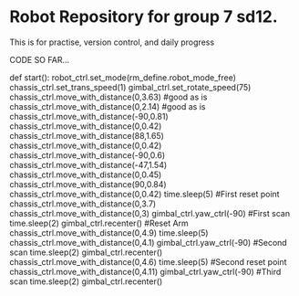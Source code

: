 # Robot Repository for group 7 sd12.
This is for practise, version control, and daily progress

CODE SO FAR...

def start():
    robot_ctrl.set_mode(rm_define.robot_mode_free)
    chassis_ctrl.set_trans_speed(1)
    gimbal_ctrl.set_rotate_speed(75)
    chassis_ctrl.move_with_distance(0,3.63) #good as is
    chassis_ctrl.move_with_distance(0,2.14) #good as is
    chassis_ctrl.move_with_distance(-90,0.81)
    chassis_ctrl.move_with_distance(0,0.42)
    chassis_ctrl.move_with_distance(88,1.65)
    chassis_ctrl.move_with_distance(0,0.42)
    chassis_ctrl.move_with_distance(-90,0.6)
    chassis_ctrl.move_with_distance(-47,1.54)
    chassis_ctrl.move_with_distance(0,0.45)
    chassis_ctrl.move_with_distance(90,0.84)
    chassis_ctrl.move_with_distance(0,0.42)
    time.sleep(5)                              #First reset point
    chassis_ctrl.move_with_distance(0,3.7)
    chassis_ctrl.move_with_distance(0,3)
    gimbal_ctrl.yaw_ctrl(-90)                   #First scan
    time.sleep(2)
    gimbal_ctrl.recenter()                      #Reset Arm
    chassis_ctrl.move_with_distance(0,4.9)
    time.sleep(5)
    chassis_ctrl.move_with_distance(0,4.1)
    gimbal_ctrl.yaw_ctrl(-90)                   #Second scan
    time.sleep(2)
    gimbal_ctrl.recenter()
    chassis_ctrl.move_with_distance(0,4.6)
    time.sleep(5)                               #Second reset point
    chassis_ctrl.move_with_distance(0,4.11)
    gimbal_ctrl.yaw_ctrl(-90)                   #Third scan
    time.sleep(2)
    gimbal_ctrl.recenter()
